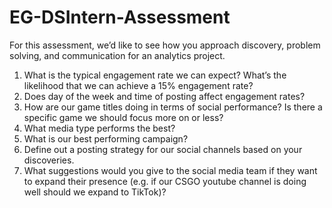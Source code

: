 # EG-DSIntern-Assessment

For this assessment, we’d like to see how you approach discovery, problem solving, and communication for an analytics project.
1. What is the typical engagement rate we can expect? What’s the likelihood that we can achieve a 15% engagement rate?
2. Does day of the week and time of posting affect engagement rates?
3. How are our game titles doing in terms of social performance? Is there a specific game
we should focus more on or less?
4. What media type performs the best?
5. What is our best performing campaign?
6. Define out a posting strategy for our social channels based on your discoveries.
7. What suggestions would you give to the social media team if they want to expand their
presence (e.g. if our CSGO youtube channel is doing well should we expand to TikTok)?
